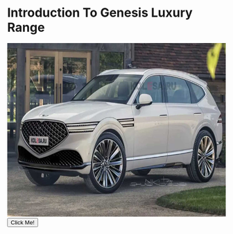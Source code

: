<!Doctype html>
<html>
<body>
<h1> Introduction To Genesis Luxury Range </h1>
<img src="genesis-gv90.jpg" width="800" height="400" />
<button type="button" onclick="alert('Hello world!')">Click Me!</button>




